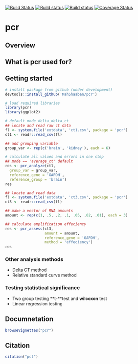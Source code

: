 [![Build Status](https://travis-ci.org/MahShaaban/pcr.svg?branch=master)](https://travis-ci.org/MahShaaban/pcr)
[![Build status](https://ci.appveyor.com/api/projects/status/y9hfiwwc390cce28?svg=true)](https://ci.appveyor.com/project/MahShaaban/pcr)
[![Build status](https://ci.appveyor.com/api/projects/status/y9hfiwwc390cce28/branch/master?svg=true)](https://ci.appveyor.com/project/MahShaaban/pcr/branch/master)
[![Coverage Status](https://img.shields.io/codecov/c/github/MahShaaban/pcr/master.svg)](https://codecov.io/github/MahShaaban/pcr?branch=master)

# pcr  
## Overview  

## What is pcr used for?  

## Getting started  


```r
# install package from github (under development)
devtools::install_github('MahShaaban/pcr')
```
```r
# load required libraries
library(pcr)
library(ggplot2)
```

```r
# default mode delta_delta_ct
## locate and read raw ct data
fl <- system.file('extdata', 'ct1.csv', package = 'pcr')
ct1 <- readr::read_csv(fl)

## add grouping variable
group_var <- rep(c('brain', 'kidney'), each = 6)

# calculate all values and errors in one step
## mode == 'average_ct' default
res <- pcr_analyze(ct1,
  group_var = group_var,
  reference_gene = 'GAPDH',
  reference_group = 'brain')
res
```

```r
## locate and read data
fl <- system.file('extdata', 'ct3.csv', package = 'pcr')
ct3 <- readr::read_csv(fl)

## make a vector of RNA amounts
amount <- rep(c(1, .5, .2, .1, .05, .02, .01), each = 3)

## calculate amplification effeciency
res <- pcr_assess(ct3,
                  amount = amount,
                  reference_gene = 'GAPDH',
                  method = 'effeciency')
res
```

### Other analysis methods  

* Delta CT method  
* Relative standard curve method  

### Testing statistical significance  
* Two group testing **t-**test and **wilcoxon** test  
* Linear regression testing  

## Documnetation  

```r
browseVignettes("pcr")
```  

## Citation  

```r
citation("pct")
```
